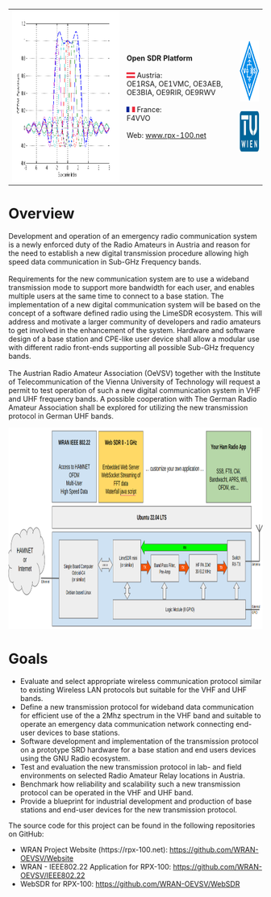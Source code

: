 <table style="border:0" style="width:100%">
 <tr>
  <td><img src="doc/img/image1.png" height="340" alt="OFDMA"></td>
    <td>
    <b>Open SDR Platform</b><br><br>
        <img src="doc/img/Austria.jpg" height="11"> Austria:<br>
        OE1RSA, OE1VMC, OE3AEB, OE3BIA, OE9RIR, OE9RWV<br><br>
        <img src="doc/img/France.jpg" height="11"> France:<br>         
        F4VVO<br><br>
        Web: <a href="https://rpx-100.net">www.rpx-100.net</a><br>
        </td>
        <td align="center">
        <a href="https://oevsv.at/home/" target="_blank"><img src="doc/img/OEVSV_small.png" height="120" alt="Austrian Radio Amateur Association"></a><br><br>
        <a href="https://www.tuwien.at/en/" target="_blank"><img src="doc/img/TU.jpg" height="80" alt="Technische Universität Wien"></a>
    </td>
 </tr>
</table>

<h1>Overview</h1>
Development and operation of an emergency radio communication system is a newly enforced duty of the Radio Amateurs in Austria and reason for the need to establish a new digital transmission procedure allowing high speed data communication in Sub-GHz Frequency bands.<br><br>
Requirements for the new communication system are to use a wideband transmission mode to support more bandwidth for each user, and enables multiple users at the same time to connect to a base station.
The implementation of a new digital communication system will be based on the concept of a software defined radio using the LimeSDR ecosystem. This will address and motivate a larger community of developers and radio amateurs to get involved in the enhancement of the system. 
Hardware and software design of a base station and CPE-like user device shall allow a modular use with different radio front-ends supporting all possible Sub-GHz frequency bands.<br><br>
The Austrian Radio Amateur Association (OeVSV) together with the Institute of Telecommunication of the Vienna University of Technology will request a permit to test operation of such a new digital communication system in VHF and UHF frequency bands. A possible cooperation with The German Radio Amateur Association shall be explored for utilizing the new transmission protocol in German UHF bands.  

<p align="center"><img src="doc/img/BlockDiagram.png" height="400" alt="Concept Modem"></p>

<h1>Goals</h1>
<ul>
<li>Evaluate and select appropriate wireless communication protocol similar to existing Wireless LAN protocols but suitable for the VHF and UHF bands.</li>
<li>Define a new transmission protocol for wideband data communication for efficient use of the a 2Mhz spectrum in the VHF band and suitable to operate an emergency data communication network connecting end-user devices to base stations.</li>
<li>Software development and implementation of the transmission protocol on a prototype SRD hardware for a base station and end users devices using the GNU Radio ecosystem.</li>
<li>Test and evaluation the new transmission protocol in lab- and field environments on selected Radio Amateur Relay locations in Austria.</li>
<li>Benchmark how reliability and scalability such a new transmission protocol can be operated in the VHF and UHF band.</li>
<li>Provide a blueprint for industrial development and production of base stations and end-user devices for the new transmission protocol.</li>
</ul>

The source code for this project can be found in the following repositories on GitHub:

<ul>
<li>WRAN Project Website (https://rpx-100.net):  <a href="https://github.com/WRAN-OEVSV/Website" target="_blank">https://github.com/WRAN-OEVSV/Website</a></li>
<li>WRAN - IEEE802.22 Application for RPX-100: <a href="https://github.com/WRAN-OEVSV/IEEE802.22" target="_blank">https://github.com/WRAN-OEVSV/IEEE802.22</a></li>
<li>WebSDR for RPX-100: <a href="https://github.com/WRAN-OEVSV/WebSDR" target="_blank">https://github.com/WRAN-OEVSV/WebSDR</a></li>
</ul>

